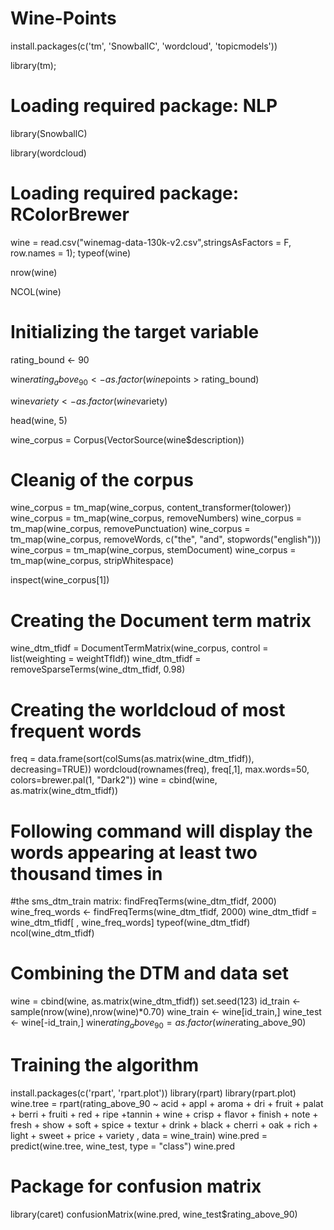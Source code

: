 # Wine-Points

install.packages(c('tm', 'SnowballC', 'wordcloud', 'topicmodels'))

library(tm);
# Loading required package: NLP
library(SnowballC)

library(wordcloud)
# Loading required package: RColorBrewer

wine =  read.csv("winemag-data-130k-v2.csv",stringsAsFactors = F, row.names = 1);
typeof(wine)

nrow(wine)

NCOL(wine)
# Initializing the target variable
rating_bound <- 90

wine$rating_above_90 <- as.factor(wine$points > rating_bound)

wine$variety <- as.factor(wine$variety)

head(wine, 5)

wine_corpus = Corpus(VectorSource(wine$description))

# Cleanig of the corpus
wine_corpus = tm_map(wine_corpus, content_transformer(tolower))
wine_corpus = tm_map(wine_corpus, removeNumbers)
wine_corpus = tm_map(wine_corpus, removePunctuation)
wine_corpus = tm_map(wine_corpus, removeWords, c("the", "and", stopwords("english")))
wine_corpus = tm_map(wine_corpus, stemDocument)
wine_corpus = tm_map(wine_corpus, stripWhitespace)

inspect(wine_corpus[1])


# Creating the Document term matrix
wine_dtm_tfidf = DocumentTermMatrix(wine_corpus, control = list(weighting = weightTfIdf))
wine_dtm_tfidf = removeSparseTerms(wine_dtm_tfidf, 0.98)


# Creating the worldcloud of most frequent words
freq = data.frame(sort(colSums(as.matrix(wine_dtm_tfidf)), decreasing=TRUE))
wordcloud(rownames(freq), freq[,1], max.words=50, colors=brewer.pal(1, "Dark2"))
wine = cbind(wine, as.matrix(wine_dtm_tfidf))


# Following command will display the words appearing at least two thousand times in
#the sms_dtm_train matrix:
findFreqTerms(wine_dtm_tfidf, 2000)
wine_freq_words <- findFreqTerms(wine_dtm_tfidf, 2000)
wine_dtm_tfidf = wine_dtm_tfidf[ , wine_freq_words]
typeof(wine_dtm_tfidf)
ncol(wine_dtm_tfidf)

# Combining the DTM and data set
wine = cbind(wine, as.matrix(wine_dtm_tfidf))
set.seed(123)
id_train <- sample(nrow(wine),nrow(wine)*0.70)
wine_train <- wine[id_train,]
wine_test <- wine[-id_train,]
wine$rating_above_90 = as.factor(wine$rating_above_90)

# Training the algorithm
install.packages(c('rpart', 'rpart.plot'))
library(rpart)
library(rpart.plot)
wine.tree = rpart(rating_above_90 ~ acid + appl + aroma + dri + fruit + palat + berri + fruiti + red + ripe +tannin +
                    wine + crisp + flavor + finish + note + fresh + show + soft + spice + textur + drink
                  + black + cherri + oak + rich + light + sweet +  price + variety , data = wine_train)
wine.pred = predict(wine.tree, wine_test, type = "class")
wine.pred


# Package for confusion matrix
library(caret)
confusionMatrix(wine.pred, wine_test$rating_above_90)









